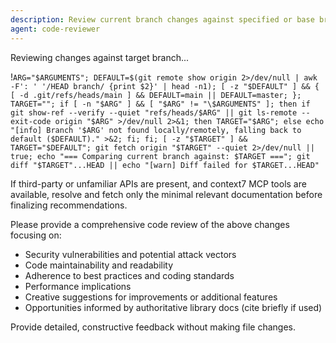 ```yaml
---
description: Review current branch changes against specified or base branch (uses context7 docs when helpful)
agent: code-reviewer
---
```

Reviewing changes against target branch...

!`ARG="$ARGUMENTS"; DEFAULT=$(git remote show origin 2>/dev/null | awk -F': ' '/HEAD branch/ {print $2}' | head -n1); [ -z "$DEFAULT" ] && { [ -d .git/refs/heads/main ] && DEFAULT=main || DEFAULT=master; }; TARGET=""; if [ -n "$ARG" ] && [ "$ARG" != "\$ARGUMENTS" ]; then if git show-ref --verify --quiet "refs/heads/$ARG" || git ls-remote --exit-code origin "$ARG" >/dev/null 2>&1; then TARGET="$ARG"; else echo "[info] Branch '$ARG' not found locally/remotely, falling back to default ($DEFAULT)." >&2; fi; fi; [ -z "$TARGET" ] && TARGET="$DEFAULT"; git fetch origin "$TARGET" --quiet 2>/dev/null || true; echo "=== Comparing current branch against: $TARGET ==="; git diff "$TARGET"...HEAD || echo "[warn] Diff failed for $TARGET...HEAD"`

If third-party or unfamiliar APIs are present, and context7 MCP tools are available, resolve and fetch only the minimal relevant documentation before finalizing recommendations.

Please provide a comprehensive code review of the above changes focusing on:
- Security vulnerabilities and potential attack vectors
- Code maintainability and readability
- Adherence to best practices and coding standards
- Performance implications
- Creative suggestions for improvements or additional features
- Opportunities informed by authoritative library docs (cite briefly if used)

Provide detailed, constructive feedback without making file changes.
